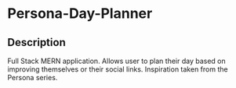 # Persona-Day-Planner

## Description

Full Stack MERN application. Allows user to plan their day based on improving themselves or their social links. Inspiration taken from the Persona series.
